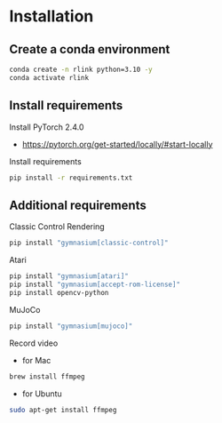 # Installation

## Create a conda environment

```bash
conda create -n rlink python=3.10 -y
conda activate rlink
```

## Install requirements

Install PyTorch 2.4.0

- <https://pytorch.org/get-started/locally/#start-locally>

Install requirements

```bash
pip install -r requirements.txt
```

## Additional requirements

Classic Control Rendering

```bash
pip install "gymnasium[classic-control]"
```

Atari

```bash
pip install "gymnasium[atari]"
pip install "gymnasium[accept-rom-license]"
pip install opencv-python
```

MuJoCo

```bash
pip install "gymnasium[mujoco]"
```

Record video

- for Mac

```bash
brew install ffmpeg
```

- for Ubuntu

```bash
sudo apt-get install ffmpeg
```
